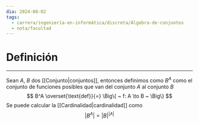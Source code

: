 ```yaml
---
dia: 2024-08-02
tags:
  - carrera/ingeniería-en-informática/discreta/Álgebra-de-conjuntos
  - nota/facultad
---
```

# Definición
---
Sean $A$, $B$ dos [[Conjunto|conjuntos]], entonces definimos como $B^A$ como el conjunto de funciones posibles que van del conjunto $A$ al conjunto $B$ $$ B^A \overset{\text{def}}{=} \Big\{ ~ f: A \to B ~ \Big\} $$
Se puede calcular la [[Cardinalidad|cardinalidad]] como $$ \left| B^A \right| = |B|^{|A|} $$